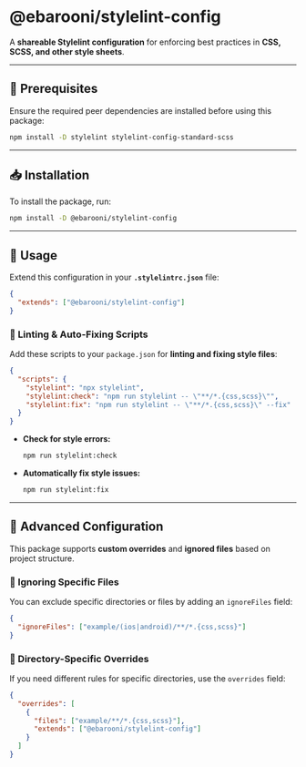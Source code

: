 # **@ebarooni/stylelint-config**

A **shareable Stylelint configuration** for enforcing best practices in **CSS, SCSS, and other style sheets**.

---

## **📌 Prerequisites**

Ensure the required peer dependencies are installed before using this package:

```sh
npm install -D stylelint stylelint-config-standard-scss
```

---

## **📥 Installation**

To install the package, run:

```sh
npm install -D @ebarooni/stylelint-config
```

---

## **🚀 Usage**

Extend this configuration in your **`.stylelintrc.json`** file:

```json
{
  "extends": ["@ebarooni/stylelint-config"]
}
```

### **🔧 Linting & Auto-Fixing Scripts**

Add these scripts to your `package.json` for **linting and fixing style files**:

```json
{
  "scripts": {
    "stylelint": "npx stylelint",
    "stylelint:check": "npm run stylelint -- \"**/*.{css,scss}\"",
    "stylelint:fix": "npm run stylelint -- \"**/*.{css,scss}\" --fix"
  }
}
```

- **Check for style errors:**
  ```sh
  npm run stylelint:check
  ```
- **Automatically fix style issues:**
  ```sh
  npm run stylelint:fix
  ```

---

## **📜 Advanced Configuration**

This package supports **custom overrides** and **ignored files** based on project structure.

### **📍 Ignoring Specific Files**

You can exclude specific directories or files by adding an `ignoreFiles` field:

```json
{
  "ignoreFiles": ["example/(ios|android)/**/*.{css,scss}"]
}
```

### **📍 Directory-Specific Overrides**

If you need different rules for specific directories, use the `overrides` field:

```json
{
  "overrides": [
    {
      "files": ["example/**/*.{css,scss}"],
      "extends": ["@ebarooni/stylelint-config"]
    }
  ]
}
```
